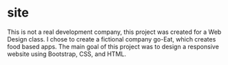 # site
This is not a real development company, this project was created for a Web Design class. I chose to create a fictional company go-Eat, which creates food based apps. The main goal of this project was to design a responsive website using Bootstrap, CSS, and HTML.
